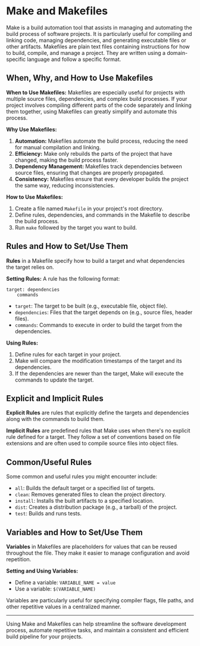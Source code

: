# Make and Makefiles

Make is a build automation tool that assists in managing and automating the build process of software projects. It is particularly useful for compiling and linking code, managing dependencies, and generating executable files or other artifacts. Makefiles are plain text files containing instructions for how to build, compile, and manage a project. They are written using a domain-specific language and follow a specific format.

## When, Why, and How to Use Makefiles

**When to Use Makefiles:** Makefiles are especially useful for projects with multiple source files, dependencies, and complex build processes. If your project involves compiling different parts of the code separately and linking them together, using Makefiles can greatly simplify and automate this process.

**Why Use Makefiles:**
1. **Automation:** Makefiles automate the build process, reducing the need for manual compilation and linking.
2. **Efficiency:** Make only rebuilds the parts of the project that have changed, making the build process faster.
3. **Dependency Management:** Makefiles track dependencies between source files, ensuring that changes are properly propagated.
4. **Consistency:** Makefiles ensure that every developer builds the project the same way, reducing inconsistencies.

**How to Use Makefiles:**
1. Create a file named `Makefile` in your project's root directory.
2. Define rules, dependencies, and commands in the Makefile to describe the build process.
3. Run `make` followed by the target you want to build.

## Rules and How to Set/Use Them

**Rules** in a Makefile specify how to build a target and what dependencies the target relies on.

**Setting Rules:**
A rule has the following format:

```make
target: dependencies
    commands
```

- `target`: The target to be built (e.g., executable file, object file).
- `dependencies`: Files that the target depends on (e.g., source files, header files).
- `commands`: Commands to execute in order to build the target from the dependencies.

**Using Rules:**
1. Define rules for each target in your project.
2. Make will compare the modification timestamps of the target and its dependencies.
3. If the dependencies are newer than the target, Make will execute the commands to update the target.

## Explicit and Implicit Rules

**Explicit Rules** are rules that explicitly define the targets and dependencies along with the commands to build them.

**Implicit Rules** are predefined rules that Make uses when there's no explicit rule defined for a target. They follow a set of conventions based on file extensions and are often used to compile source files into object files.

## Common/Useful Rules

Some common and useful rules you might encounter include:
- `all`: Builds the default target or a specified list of targets.
- `clean`: Removes generated files to clean the project directory.
- `install`: Installs the built artifacts to a specified location.
- `dist`: Creates a distribution package (e.g., a tarball) of the project.
- `test`: Builds and runs tests.

## Variables and How to Set/Use Them

**Variables** in Makefiles are placeholders for values that can be reused throughout the file. They make it easier to manage configuration and avoid repetition.

**Setting and Using Variables:**
- Define a variable: `VARIABLE_NAME = value`
- Use a variable: `$(VARIABLE_NAME)`

Variables are particularly useful for specifying compiler flags, file paths, and other repetitive values in a centralized manner.

---

Using Make and Makefiles can help streamline the software development process, automate repetitive tasks, and maintain a consistent and efficient build pipeline for your projects.
